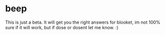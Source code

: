 # beep
This is just a beta. It will get you the right answers for blooket, im not 100% sure if it will work, but if dose or dosent let me know. :)
